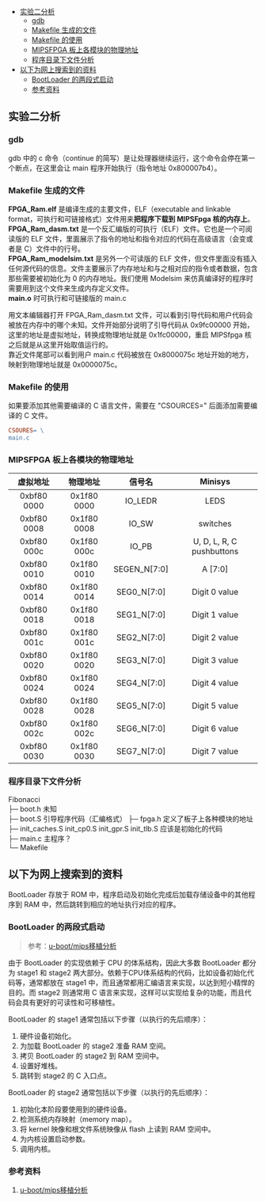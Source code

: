 - [实验二分析](#实验二分析)
    - [gdb](#gdb)
    - [Makefile 生成的文件](#makefile-生成的文件)
    - [Makefile 的使用](#makefile-的使用)
    - [MIPSFPGA 板上各模块的物理地址](#mipsfpga-板上各模块的物理地址)
    - [程序目录下文件分析](#程序目录下文件分析)
- [以下为网上搜索到的资料](#以下为网上搜索到的资料)
    - [BootLoader 的两段式启动](#bootloader-的两段式启动)
    - [参考资料](#参考资料)

## 实验二分析

### gdb

gdb 中的 c 命令（continue 的简写）是让处理器继续运行，这个命令会停在第一个断点，在这里会让 main 程序开始执行（指令地址 0x800007b4）。

### Makefile 生成的文件

**FPGA_Ram.elf** 是编译生成的主要文件，ELF（executable and linkable format，可执行和可链接格式）文件用来**把程序下载到 MIPSFpga 核的内存上**。  
**FPGA_Ram_dasm.txt** 是一个反汇编版的可执行（ELF）文件。它也是一个可阅读版的 ELF 文件，里面展示了指令的地址和指令对应的代码在高级语言（会变或者是 C）文件中的行号。  
**FPGA_Ram_modelsim.txt** 是另外一个可读版的 ELF 文件，但文件里面没有插入任何源代码的信息。文件主要展示了内存地址和与之相对应的指令或者数据，包含那些需要被初始化为 0 的内存地址。我们使用 Modelsim 来仿真编译好的程序时需要用到这个文件来生成内存定义文件。  
**main.o** 时可执行和可链接版的 main.c  

用文本编辑器打开 FPGA_Ram_dasm.txt 文件，可以看到引导代码和用户代码会被放在内存中的哪个未知。文件开始部分说明了引导代码从 0x9fc00000 开始，这里的地址是虚拟地址，转换成物理地址就是 0x1fc00000，重启 MIPSfpga 核之后就是从这里开始取值运行的。  
靠近文件尾部可以看到用户 main.c 代码被放在 0x8000075c 地址开始的地方，映射到物理地址就是 0x0000075c。

### Makefile 的使用

如果要添加其他需要编译的 C 语言文件，需要在 "CSOURCES=" 后面添加需要编译的 C 文件。
```makefile
CSOURES= \
main.c
```

### MIPSFPGA 板上各模块的物理地址

| 虚拟地址        | 物理地址        | 信号名          | Minisys                   |
|:-------------:|:-------------:|:--------------:|:---------------------------:|
| 0xbf80 0000 | 0x1f80 0000 | IO_LEDR      | LEDS                      |
| 0xbf80 0008 | 0x1f80 0008 | IO_SW        | switches                  |
| 0xbf80 000c | 0x1f80 000c | IO_PB        | U, D, L, R, C pushbuttons |
| 0xbf80 0010 | 0x1f80 0010 | SEGEN_N[7:0] | A [7:0]                   |
| 0xbf80 0014 | 0x1f80 0014 | SEG0_N[7:0]  | Digit 0 value             |
| 0xbf80 0018 | 0x1f80 0018 | SEG1_N[7:0]  | Digit 1 value             |
| 0xbf80 001c | 0x1f80 001c | SEG2_N[7:0]  | Digit 2 value             |
| 0xbf80 0020 | 0x1f80 0020 | SEG3_N[7:0]  | Digit 3 value             |
| 0xbf80 0024 | 0x1f80 0024 | SEG4_N[7:0]  | Digit 4 value             |
| 0xbf80 0028 | 0x1f80 0028 | SEG5_N[7:0]  | Digit 5 value             |
| 0xbf80 002c | 0x1f80 002c | SEG6_N[7:0]  | Digit 6 value             |
| 0xbf80 0030 | 0x1f80 0030 | SEG7_N[7:0]  | Digit 7 value             |


### 程序目录下文件分析

Fibonacci  
    ├─ boot.h 未知  
    ├─ boot.S 引导程序代码（汇编格式）
    ├─ fpga.h 定义了板子上各种模块的地址  
    ├─ init_caches.S init_cp0.S init_gpr.S init_tlb.S 应该是初始化的代码  
    ├─ main.c 主程序？  
    └─ Makefile

## 以下为网上搜索到的资料

BootLoader 存放于 ROM 中，程序启动及初始化完成后加载存储设备中的其他程序到 RAM 中，然后跳转到相应的地址执行对应的程序。

### BootLoader 的两段式启动

> 参考：[u-boot/mips移植分析][1]

[1]: https://blog.xuite.net/tzeng015/twblog/113272444-u-boot%2Fmips%E7%A7%BB%E6%A4%8D%E5%88%86%E6%9E%90        "u-boot/mips移植分析"

由于 BootLoader 的实现依赖于 CPU 的体系结构，因此大多数 BootLoader 都分为 stage1 和 stage2 两大部分。依赖于CPU体系结构的代码，比如设备初始化代码等，通常都放在 stage1 中，而且通常都用汇编语言来实现，以达到短小精悍的目的。而 stage2 则通常用 C 语言来实现，这样可以实现给复杂的功能，而且代码会具有更好的可读性和可移植性。

BootLoader 的 stage1 通常包括以下步骤（以执行的先后顺序）：

1. 硬件设备初始化。
2. 为加载 BootLoader 的 stage2 准备 RAM 空间。
3. 拷贝 BootLoader 的 stage2 到 RAM 空间中。
4. 设置好堆栈。
5. 跳转到 stage2 的 C 入口点。

BootLoader 的 stage2 通常包括以下步骤（以执行的先后顺序）：

1. 初始化本阶段要使用到的硬件设备。
2. 检测系统内存映射（memory map）。
3. 将 kernel 映像和根文件系统映像从 flash 上读到 RAM 空间中。
4. 为内核设置启动参数。
5. 调用内核。

### 参考资料

1. [u-boot/mips移植分析](https://blog.xuite.net/tzeng015/twblog/113272444-u-boot%2Fmips%E7%A7%BB%E6%A4%8D%E5%88%86%E6%9E%90)